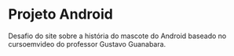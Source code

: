 # Projeto Android
 Desafio do site sobre a história do mascote do Android baseado
 no cursoemvideo do professor Gustavo Guanabara.

